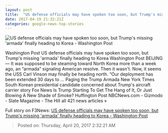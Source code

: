 ```yaml
---
layout: post
title:  "US defense officials may have spoken too soon, but Trump's missing 'armada' finally heading to Korea - Washington Post"
date: 2017-04-19 21:32:21Z
categories: google-news-top-stories
---
```


![US defense officials may have spoken too soon, but Trump's missing 'armada' finally heading to Korea - Washington Post](https://img.washingtonpost.com/rf/image_1484w/2010-2019/WashingtonPost/2017/04/19/Foreign/Images/05913066.jpg)

Washington Post US defense officials may have spoken too soon, but Trump's missing 'armada' finally heading to Korea Washington Post BEIJING — It was supposed to be steaming toward North Korea more than a week ago, an “armada” signaling American resolve. Then it wasn't. Now, it seems the USS Carl Vinson may finally be heading north. “Our deployment has been extended 30 days to ... Paging the Trump Armada New York Times South Korean presidential candidate concerned about Trump's aircraft carrier story Fox News Is Trump Starting To Get The Hang of It, Or Just Blowing A New Shade of Smoke? Huffington Post NBCNews.com - Gizmodo - Slate Magazine - The Hill all 421 news articles »


Full story on F3News: [US defense officials may have spoken too soon, but Trump's missing 'armada' finally heading to Korea - Washington Post](http://www.f3nws.com/n/mHTB4H)

> Posted on: Thursday, April 20, 2017 2:32:21 AM
